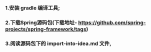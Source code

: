 ### 1.安装 gradle 编译工具;
### 2.下载Spring源码包(下载地址- https://github.com/spring-projects/spring-framework/tags)
### 3.阅读源码包下的 import-into-idea.md 文件,


